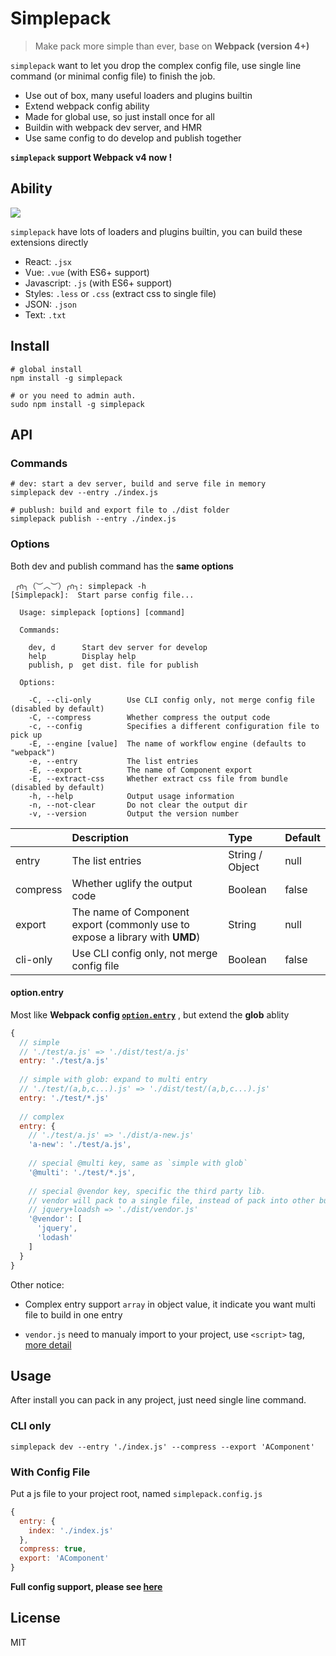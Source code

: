 # Simplepack
> Make pack more simple than ever, base on **Webpack (version 4+)**

`simplepack` want to let you drop the complex config file, use single line command (or minimal config file) to finish the job.

- Use out of box, many useful loaders and plugins builtin
- Extend webpack config ability
- Made for global use, so just install once for all
- Buildin with webpack dev server, and HMR
- Use same config to do develop and publish together

**`simplepack` support Webpack v4 now !**

## Ability

![](https://img.alicdn.com/tfs/TB1ViOhigMPMeJjy1XdXXasrXXa-1425-723.gif)

`simplepack` have lots of loaders and plugins builtin, you can build these extensions directly

- React: `.jsx`
- Vue: `.vue` (with ES6+ support)
- Javascript: `.js` (with ES6+ support)
- Styles: `.less` or `.css` (extract css to single file)
- JSON: `.json`
- Text: `.txt`



## Install
```shell
# global install
npm install -g simplepack

# or you need to admin auth.
sudo npm install -g simplepack
```

## API

### Commands

```shell
# dev: start a dev server, build and serve file in memory
simplepack dev --entry ./index.js

# publush: build and export file to ./dist folder
simplepack publish --entry ./index.js
```


### Options 

Both dev and publish command has the **same options**

```shell
 ╭∩╮（︶︿︶）╭∩╮: simplepack -h
[Simplepack]:  Start parse config file...

  Usage: simplepack [options] [command]

  Commands:

    dev, d      Start dev server for develop
    help        Display help
    publish, p  get dist. file for publish

  Options:

    -C, --cli-only        Use CLI config only, not merge config file (disabled by default)
    -C, --compress        Whether compress the output code
    -c, --config          Specifies a different configuration file to pick up
    -E, --engine [value]  The name of workflow engine (defaults to "webpack")
    -e, --entry           The list entries
    -E, --export          The name of Component export
    -E, --extract-css     Whether extract css file from bundle (disabled by default)
    -h, --help            Output usage information
    -n, --not-clear       Do not clear the output dir
    -v, --version         Output the version number
```



|          | Description                              | Type            | Default |
| :------- | :--------------------------------------- | :-------------- | :------ |
| entry    | The list entries                         | String / Object | null    |
| compress | Whether uglify the output code           | Boolean         | false   |
| export   | The name of Component export (commonly use to expose a library with **UMD**) | String          | null    |
| cli-only | Use CLI config only, not merge config file | Boolean         | false   |

#### option.entry

Most like **Webpack config [`option.entry`](https://webpack.js.org/configuration/entry-context/#entry)** , but extend the **glob** ablity

```javascript
{
  // simple
  // './test/a.js' => './dist/test/a.js'
  entry: './test/a.js'
  
  // simple with glob: expand to multi entry
  // './test/(a,b,c...).js' => './dist/test/(a,b,c...).js'
  entry: './test/*.js'
  
  // complex
  entry: {
    // './test/a.js' => './dist/a-new.js'
    'a-new': './test/a.js',
    
    // special @multi key, same as `simple with glob`
    '@multi': './test/*.js',     
    
    // special @vendor key, specific the third party lib.
    // vendor will pack to a single file, instead of pack into other bundle
    // jquery+loadsh => './dist/vendor.js'
    '@vendor': [
      'jquery',
      'lodash'
    ]
  }
}
```

Other notice: 

- Complex entry support `array` in object value, it indicate you want multi file to build in one entry


- `vendor.js` need to manualy import to your project, use `<script>` tag, [more detail](https://webpack.js.org/plugins/commons-chunk-plugin/#explicit-vendor-chunk)


## Usage

After install you can pack in any project, just need single line command.



### CLI only

```shell
simplepack dev --entry './index.js' --compress --export 'AComponent'
```




### With Config File

Put a js file to your project root, named `simplepack.config.js`
```javascript
{
  entry: {
    index: './index.js'
  },
  compress: true,
  export: 'AComponent'
}
```
**Full config support, please see [here](https://github.com/Joker-Jelly/simplepack/blob/master/lib/full-config.js)**



## License
MIT